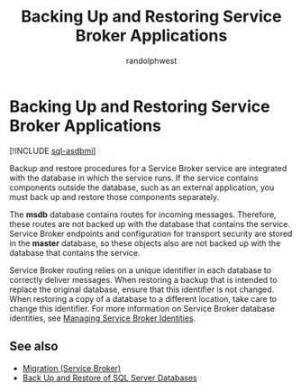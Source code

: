 ﻿---
title: Backing Up and Restoring Service Broker Applications
description: "Backup and restore procedures for a Service Broker service are integrated with the database in which the service runs."
ms.prod: sql
ms.technology: configuration
ms.topic: conceptual
author: randolphwest
ms.author: rwestMSFT
ms.reviewer: mikeray, maghan
ms.date: "03/30/2022"
---

# Backing Up and Restoring Service Broker Applications

[!INCLUDE [sql-asdbmi](../../includes/applies-to-version/sql-asdbmi.md)]

Backup and restore procedures for a Service Broker service are integrated with the database in which the service runs. If the service contains components outside the database, such as an external application, you must back up and restore those components separately.

The **msdb** database contains routes for incoming messages. Therefore, these routes are not backed up with the database that contains the service. Service Broker endpoints and configuration for transport security are stored in the **master** database, so these objects also are not backed up with the database that contains the service.

Service Broker routing relies on a unique identifier in each database to correctly deliver messages. When restoring a backup that is intended to replace the original database, ensure that this identifier is not changed. When restoring a copy of a database to a different location, take care to change this identifier. For more information on Service Broker database identities, see [Managing Service Broker Identities](managing-service-broker-identities.md).

## See also

- [Migration (Service Broker)](migration.md)
- [Back Up and Restore of SQL Server Databases](../../relational-databases/backup-restore/back-up-and-restore-of-sql-server-databases.md)
